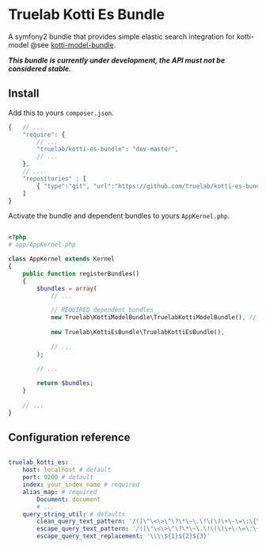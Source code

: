 Truelab Kotti Es Bundle
===================================

A symfony2 bundle that provides simple elastic search integration for kotti-model @see [kotti-model-bundle](https://github.com/truelab/).

***This bundle is currently under development, the API must not be considered stable.***


## Install

Add this to yours ```composer.json```.

```js
{   // ...
    "require": {
        // ...
        "truelab/kotti-es-bundle": "dev-master",
        // ...
    },
    // ...
    "repositories" : [
        { "type":"git", "url":"https://github.com/truelab/kotti-es-bundle.git" }
    ]
}
```

Activate the bundle and dependent bundles to yours ```AppKernel.php```.

```php

<?php
# app/AppKernel.php

class AppKernel extends Kernel
{
    public function registerBundles()
    {
        $bundles = array(
            // ...

            // REQUIRED dependent bundles
            new Truelab\KottiModelBundle\TruelabKottiModelBundle(), // model layer
            
            new Truelab\KottiEsBundle\TruelabKottiEsBundle(),
            
            // ...
        );
        
        // ...

        return $bundles;
    }
    
    // ...
}
```

## Configuration reference

```yml

truelab_kotti_es:
    host: localhost # default
    port: 9200 # default
    index: your_index_name # required
    alias_map: # required
        Document: document 
        # ...
    query_string_util: # defaults
        clean_query_text_pattern: '/([\"\<\>\^\?\*\~\.\!\(\)\+\-\=\:\{\}\/\\\])|(\|{2})|(&{2})/'
        escape_query_text_pattern: '/([\"\<\>\^\?\*\~\.\!\(\)\+\-\=\:\{\}\/\\\])|(\|{2})|(&{2})/'
        escape_query_text_replacement: '\\\\${1}${2}${3}'
```
